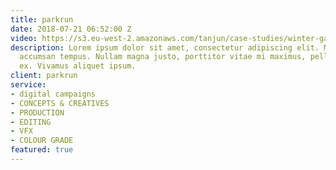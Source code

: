 ```yaml
---
title: parkrun
date: 2018-07-21 06:52:00 Z
video: https://s3.eu-west-2.amazonaws.com/tanjun/case-studies/winter-games/
description: Lorem ipsum dolor sit amet, consectetur adipiscing elit. Morbi laoreet
  accumsan tempus. Nullam magna justo, porttitor vitae mi maximus, pellentesque tristique
  ex. Vivamus aliquet ipsum.
client: parkrun
service:
- digital campaigns
- CONCEPTS & CREATIVES
- PRODUCTION
- EDITING
- VFX
- COLOUR GRADE
featured: true
---
```



